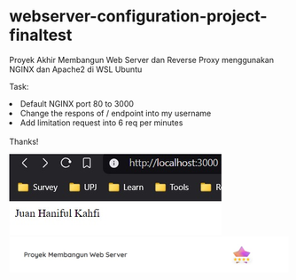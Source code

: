 # webserver-configuration-project-finaltest
Proyek Akhir Membangun Web Server dan Reverse Proxy menggunakan NGINX dan Apache2 di WSL Ubuntu

Task:
<li>Default NGINX port 80 to 3000</li>
<li>Change the respons of / endpoint into my username</li>
<li>Add limitation request into 6 req per minutes</li>
<br>
Thanks!

![Result](./images1.png)
![Assessment](./images2.png)


